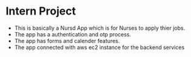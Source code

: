 # Intern Project

* This is basically a Nursd App which is for Nurses to apply thier jobs.
* The app has a authentication and otp process.
* The app has forms and calender features.
* The app connected with aws ec2 instance for the backend services

